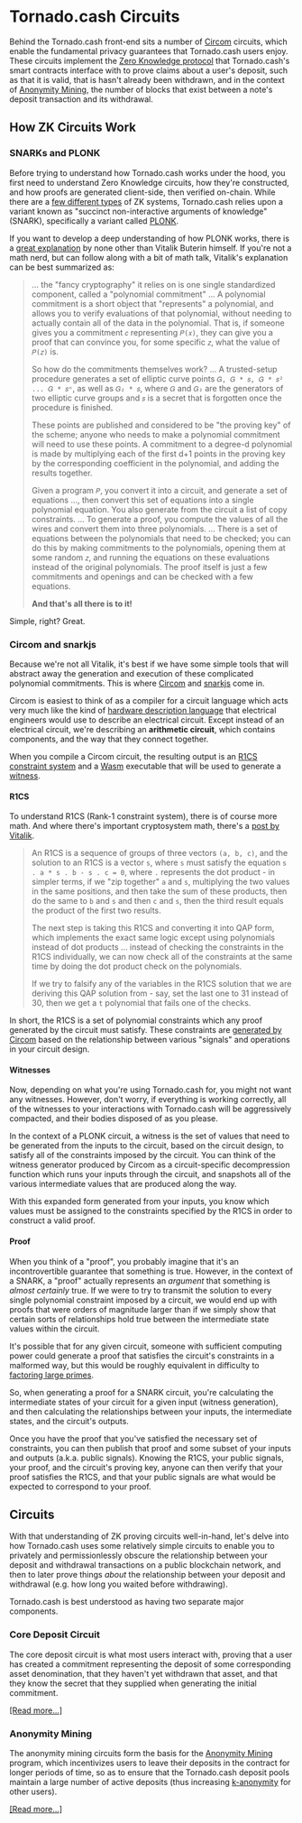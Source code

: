 # Tornado.cash Circuits

Behind the Tornado.cash front-end sits a number of [Circom](https://docs.circom.io/) circuits, which enable the
fundamental privacy guarantees that Tornado.cash users enjoy. These circuits implement the
[Zero Knowledge protocol](https://en.wikipedia.org/wiki/Zero-knowledge_proof) that Tornado.cash's smart contracts
interface with to prove claims about a user's deposit, such as that it is valid, that is hasn't already been withdrawn,
and in the context of [Anonymity Mining](anonymity-mining.md), the number of blocks that exist between a note's deposit
transaction and its withdrawal.

## How ZK Circuits Work

### SNARKs and PLONK

Before trying to understand how Tornado.cash works under the hood, you first need to understand Zero Knowledge circuits,
how they're constructed, and how proofs are generated client-side, then verified on-chain. While there are a
[few different types](https://en.wikipedia.org/wiki/Zero-knowledge_proof#Zero_knowledge_types) of ZK systems,
Tornado.cash relies upon a variant known as "succinct non-interactive arguments of knowledge" (SNARK),
specifically a variant called [PLONK](https://eprint.iacr.org/2019/953).

If you want to develop a deep understanding of how PLONK works, there is a
[great explanation](https://vitalik.ca/general/2019/09/22/plonk.html) by none other than Vitalik Buterin himself.
If you're not a math nerd, but can follow along with a bit of math talk, Vitalik's explanation can be best summarized as:

> ... the "fancy cryptography" it relies on is one single standardized component, called a "polynomial commitment" ...
> A polynomial commitment is a short object that "represents" a polynomial, and allows you to verify evaluations of that
> polynomial, without needing to actually contain all of the data in the polynomial. That is, if someone gives you a
> commitment `𝑐` representing `𝑃(𝑥)`, they can give you a proof that can convince you, for some specific `𝑧`, what the
> value of `𝑃(𝑧)` is.
> 
> So how do the commitments themselves work? ... A trusted-setup procedure generates a set of elliptic curve points
> `𝐺, 𝐺 * 𝑠, 𝐺 * 𝑠² ... 𝐺 * 𝑠ⁿ`, as well as `𝐺₂ * 𝑠`, where `𝐺` and `𝐺₂` are the generators of two elliptic curve
> groups and `𝑠` is a secret that is forgotten once the procedure is finished.
> 
> These points are published and considered to be "the proving key" of the scheme; anyone who needs to make a polynomial
> commitment will need to use these points. A commitment to a degree-d polynomial is made by multiplying each of the
> first d+1 points in the proving key by the corresponding coefficient in the polynomial, and adding the results together.
> 
> Given a program `𝑃`, you convert it into a circuit, and generate a set of equations ..., then convert this set of
> equations into a single polynomial equation. You also generate from the circuit a list of copy constraints. ...
> To generate a proof, you compute the values of all the wires and convert them into three polynomials. ... There is a
> set of equations between the polynomials that need to be checked; you can do this by making commitments to the
> polynomials, opening them at some random `𝑧`, and running the equations on these evaluations instead of the original
> polynomials. The proof itself is just a few commitments and openings and can be checked with a few equations.
> 
> **And that's all there is to it!**

Simple, right? Great.

### Circom and snarkjs

Because we're not all Vitalik, it's best if we have some simple tools that will abstract away the generation and
execution of these complicated polynomial commitments. This is where [Circom](https://docs.circom.io/) and
[snarkjs](https://github.com/iden3/snarkjs) come in.

Circom is easiest to think of as a compiler for a circuit language which acts very much like the kind of
[hardware description language](https://en.wikipedia.org/wiki/Hardware_description_language) that electrical engineers
would use to describe an electrical circuit. Except instead of an electrical circuit, we're describing an
**arithmetic circuit**, which contains components, and the way that they connect together.

When you compile a Circom circuit, the resulting output is an
[R1CS constraint system](https://docs.circom.io/1.-an-introduction/background#rank-1-constraint-system) and a
[Wasm](https://en.wikipedia.org/wiki/WebAssembly) executable that will be used to generate a
[witness](https://docs.circom.io/1.-an-introduction/background#witness).

#### R1CS

To understand R1CS (Rank-1 constraint system), there is of course more math. And where there's important
cryptosystem math, there's a [post by Vitalik](https://medium.com/@VitalikButerin/quadratic-arithmetic-programs-from-zero-to-hero-f6d558cea649#5539).

> An R1CS is a sequence of groups of three vectors `(a, b, c)`, and the solution to an R1CS is a vector `s`, where `s`
> must satisfy the equation `s . a * s . b - s . c = 0`, where `.` represents the dot product - in simpler terms, if we
> "zip together" `a` and `s`, multiplying the two values in the same positions, and then take the sum of these products,
> then do the same to `b` and `s` and then `c` and `s`, then the third result equals the product of the first two results.
> 
> The next step is taking this R1CS and converting it into QAP form, which implements the exact same logic except using
> polynomials instead of dot products ... instead of checking the constraints in the R1CS individually, we can now
> check all of the constraints at the same time by doing the dot product check on the polynomials.
> 
> If we try to falsify any of the variables in the R1CS solution that we are deriving this QAP solution from - say, set
> the last one to 31 instead of 30, then we get a `t` polynomial that fails one of the checks.

In short, the R1CS is a set of polynomial constraints which any proof generated by the circuit must satisfy. These
constraints are [generated by Circom](https://docs.circom.io/2.-circom-fundamentals/constraints-generation) based on the
relationship between various "signals" and operations in your circuit design.

#### Witnesses

Now, depending on what you're using Tornado.cash for, you might not want any witnesses. However, don't worry, if
everything is working correctly, all of the witnesses to your interactions with Tornado.cash will be aggressively
compacted, and their bodies disposed of as you please.

In the context of a PLONK circuit, a witness is the set of values that need to be generated from the inputs to the
circuit, based on the circuit design, to satisfy all of the constraints imposed by the circuit. You can think of the
witness generator produced by Circom as a circuit-specific decompression function which runs your inputs through the
circuit, and snapshots all of the various intermediate values that are produced along the way.

With this expanded form generated from your inputs, you know which values must be assigned to the constraints specified
by the R1CS in order to construct a valid proof.

#### Proof

When you think of a "proof", you probably imagine that it's an incontrovertible guarantee that something is true.
However, in the context of a SNARK, a "proof" actually represents an *argument* that something is *almost certainly*
true. If we were to try to transmit the solution to every single polynomial constraint imposed by a circuit, we would
end up with proofs that were orders of magnitude larger than if we simply show that certain sorts of relationships hold
true between the intermediate state values within the circuit.

It's possible that for any given circuit, someone with sufficient computing power could generate a proof that satisfies
the circuit's constraints in a malformed way, but this would be roughly equivalent in difficulty to
[factoring large primes](https://en.wikipedia.org/wiki/RSA_Factoring_Challenge).

So, when generating a proof for a SNARK circuit, you're calculating the intermediate states of your circuit for a given
input (witness generation), and then calculating the relationships between your inputs, the intermediate states, and
the circuit's outputs.

Once you have the proof that you've satisfied the necessary set of constraints, you can then publish that proof and 
some subset of your inputs and outputs (a.k.a. public signals). Knowing the R1CS, your public signals, your proof, and
the circuit's proving key, anyone can then verify that your proof satisfies the R1CS, and that your public signals
are what would be expected to correspond to your proof.

## Circuits

With that understanding of ZK proving circuits well-in-hand, let's delve into how Tornado.cash uses some relatively simple
circuits to enable you to privately and permissionlessly obscure the relationship between your deposit and withdrawal
transactions on a public blockchain network, and then to later prove things *about* the relationship between your
deposit and withdrawal (e.g. how long you waited before withdrawing).

Tornado.cash is best understood as having two separate major components.

### Core Deposit Circuit

The core deposit circuit is what most users interact with, proving that a user has created a commitment representing the
deposit of some corresponding asset denomination, that they haven't yet withdrawn that asset, and that they know the
secret that they supplied when generating the initial commitment.

[\[Read more...\]](circuits/deposit.md)

### Anonymity Mining

The anonymity mining circuits form the basis for the [Anonymity Mining](anonymity-mining.md) program, which incentivizes
users to leave their deposits in the contract for longer periods of time, so as to ensure that the Tornado.cash deposit
pools maintain a large number of active deposits (thus increasing [k-anonymity](https://en.wikipedia.org/wiki/K-anonymity)
for other users).

[\[Read more...\]](circuits/anonymity-mining.md)
